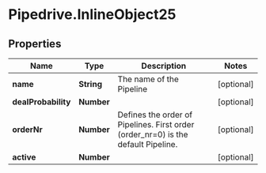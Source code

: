 # Pipedrive.InlineObject25

## Properties

Name | Type | Description | Notes
------------ | ------------- | ------------- | -------------
**name** | **String** | The name of the Pipeline | [optional] 
**dealProbability** | **Number** |  | [optional] 
**orderNr** | **Number** | Defines the order of Pipelines. First order (order_nr&#x3D;0) is the default Pipeline. | [optional] 
**active** | **Number** |  | [optional] 


